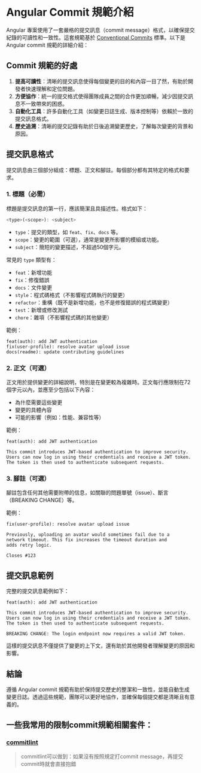 
# Angular Commit 規範介紹

Angular 專案使用了一套嚴格的提交訊息（commit message）格式，以確保提交紀錄的可讀性和一致性。這套規範基於 [Conventional Commits](https://www.conventionalcommits.org/en/v1.0.0/) 標準。以下是 Angular commit 規範的詳細介紹：

## Commit 規範的好處

1. **提高可讀性**：清晰的提交訊息使得每個變更的目的和內容一目了然，有助於開發者快速理解和定位問題。
2. **方便協作**：統一的提交格式使得團隊成員之間的合作更加順暢，減少因提交訊息不一致帶來的困惑。
3. **自動化工具**：許多自動化工具（如變更日誌生成、版本控制等）依賴於一致的提交訊息格式。
4. **歷史追溯**：清晰的提交記錄有助於日後追溯變更歷史，了解每次變更的背景和原因。

## 提交訊息格式

提交訊息由三個部分組成：標題、正文和腳註。每個部分都有其特定的格式和要求。

### 1. 標題（必需）

標題是提交訊息的第一行，應該簡潔且具描述性。格式如下：

```js
<type>(<scope>): <subject>
```

- `type`：提交的類型，如 `feat`、`fix`、`docs` 等。
- `scope`：變更的範圍（可選），通常是變更所影響的模組或功能。
- `subject`：簡短的變更描述，不超過50個字元。

常見的 `type` 類型有：

- `feat`：新增功能
- `fix`：修復錯誤
- `docs`：文件變更
- `style`：程式碼格式（不影響程式碼執行的變更）
- `refactor`：重構（既不是新增功能，也不是修復錯誤的程式碼變更）
- `test`：新增或修改測試
- `chore`：雜項（不影響程式碼的其他變更）

範例：

```
feat(auth): add JWT authentication
fix(user-profile): resolve avatar upload issue
docs(readme): update contributing guidelines
```

### 2. 正文（可選）

正文用於提供變更的詳細說明，特別是在變更較為複雜時。正文每行應限制在72個字元以內，並應至少包括以下內容：

- 為什麼需要這些變更
- 變更的具體內容
- 可能的影響（例如：性能、兼容性等）

範例：

```
feat(auth): add JWT authentication

This commit introduces JWT-based authentication to improve security.
Users can now log in using their credentials and receive a JWT token.
The token is then used to authenticate subsequent requests.
```

### 3. 腳註（可選）

腳註包含任何其他需要附帶的信息，如關聯的問題單號（issue）、斷言（BREAKING CHANGE）等。

範例：

```
fix(user-profile): resolve avatar upload issue

Previously, uploading an avatar would sometimes fail due to a
network timeout. This fix increases the timeout duration and
adds retry logic.

Closes #123
```

## 提交訊息範例

完整的提交訊息範例如下：

```
feat(auth): add JWT authentication

This commit introduces JWT-based authentication to improve security.
Users can now log in using their credentials and receive a JWT token.
The token is then used to authenticate subsequent requests.

BREAKING CHANGE: The login endpoint now requires a valid JWT token.
```

這樣的提交訊息不僅提供了變更的上下文，還有助於其他開發者理解變更的原因和影響。

## 結論

遵循 Angular commit 規範有助於保持提交歷史的整潔和一致性，並能自動生成變更日誌。透過這些規範，團隊可以更好地協作，並確保每個提交都是清晰且有意義的。

## 一些我常用的限制commit規範相關套件：
### [commitlint](https://commitlint.js.org/)
> commitlint可以做到：如果沒有按照規定打commit message，再提交commit時就會直接抱錯



